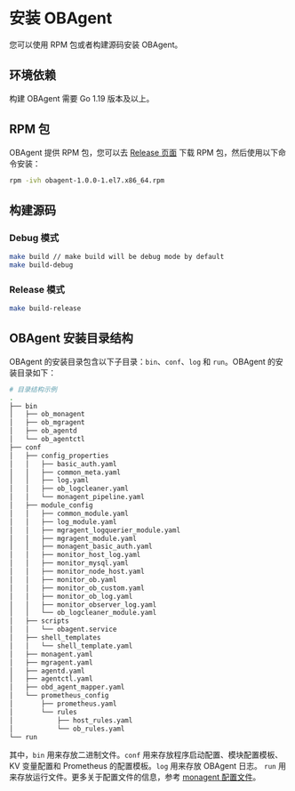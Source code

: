# 安装 OBAgent

您可以使用 RPM 包或者构建源码安装 OBAgent。

## 环境依赖

构建 OBAgent 需要 Go 1.19 版本及以上。

## RPM 包

OBAgent 提供 RPM 包，您可以去 [Release 页面](https://mirrors.aliyun.com/oceanbase/community/stable/el/7/x86_64/) 下载 RPM 包，然后使用以下命令安装：

```bash
rpm -ivh obagent-1.0.0-1.el7.x86_64.rpm
```

## 构建源码

### Debug 模式

```bash
make build // make build will be debug mode by default
make build-debug
```

### Release 模式

```bash
make build-release
```

## OBAgent 安装目录结构

OBAgent 的安装目录包含以下子目录：`bin`、`conf`、`log` 和 `run`。OBAgent 的安装目录如下：

```bash
# 目录结构示例
.
├── bin
│   ├── ob_monagent
│   ├── ob_mgragent
│   ├── ob_agentd
│   └── ob_agentctl
├── conf
│   ├── config_properties
│   │   ├── basic_auth.yaml
│   │   ├── common_meta.yaml
│   │   ├── log.yaml
│   │   ├── ob_logcleaner.yaml
│   │   └── monagent_pipeline.yaml
│   ├── module_config
│   │   ├── common_module.yaml
│   │   ├── log_module.yaml
│   │   ├── mgragent_logquerier_module.yaml
│   │   ├── mgragent_module.yaml
│   │   ├── monagent_basic_auth.yaml
│   │   ├── monitor_host_log.yaml
│   │   ├── monitor_mysql.yaml
│   │   ├── monitor_node_host.yaml
│   │   ├── monitor_ob.yaml
│   │   ├── monitor_ob_custom.yaml
│   │   ├── monitor_ob_log.yaml
│   │   ├── monitor_observer_log.yaml
│   │   └── ob_logcleaner_module.yaml
│   ├── scripts
│   │   └── obagent.service
│   ├── shell_templates
│   │   └── shell_template.yaml
│   ├── monagent.yaml
│   ├── mgragent.yaml
│   ├── agentd.yaml
│   ├── agentctl.yaml
│   ├── obd_agent_mapper.yaml
│   └── prometheus_config
│       ├── prometheus.yaml
│       └── rules
│           ├── host_rules.yaml
│           └── ob_rules.yaml
└── run
```

其中，`bin` 用来存放二进制文件。`conf` 用来存放程序启动配置、模块配置模板、KV 变量配置和 Prometheus 的配置模板。`log` 用来存放 OBAgent 日志。 `run` 用来存放运行文件。更多关于配置文件的信息，参考 [monagent 配置文件](../config-reference/monagent-config.md)。
